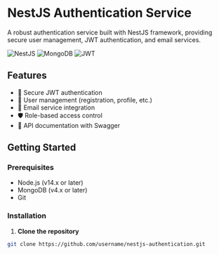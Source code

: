 # NestJS Authentication Service

A robust authentication service built with NestJS framework, providing secure user management, JWT authentication, and email services.

![NestJS](https://img.shields.io/badge/NestJS-E0234E?style=for-the-badge&logo=nestjs&logoColor=white)
![MongoDB](https://img.shields.io/badge/MongoDB-4EA94B?style=for-the-badge&logo=mongodb&logoColor=white)
![JWT](https://img.shields.io/badge/JWT-000000?style=for-the-badge&logo=JSON%20web%20tokens&logoColor=white)

## Features

- 🔐 Secure JWT authentication
- 👤 User management (registration, profile, etc.)
- 📧 Email service integration
- 🛡️ Role-based access control
- 📝 API documentation with Swagger

## Getting Started

### Prerequisites

- Node.js (v14.x or later)
- MongoDB (v4.x or later)
- Git

### Installation

1. **Clone the repository**

```bash
git clone https://github.com/username/nestjs-authentication.git
